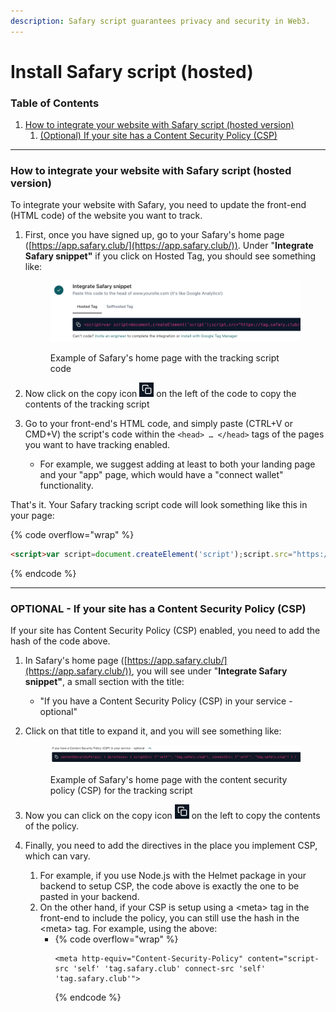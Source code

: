 ```yaml
---
description: Safary script guarantees privacy and security in Web3.
---
```


# Install Safary script (hosted)

### **Table of Contents**

1. [How to integrate your website with Safary script (hosted version)](install-safary-script-hosted.md#how-to-integrate-your-website-with-safary-script-self-hosted-version)
   1. [(Optional) If your site has a Content Security Policy (CSP)](install-safary-script-hosted.md#optional-if-your-site-has-a-content-security-policy-csp)

***

### How to integrate your website with Safary script (hosted version)

To integrate your website with Safary, you need to update the front-end (HTML code) of the website you want to track.&#x20;

1.  First, once you have signed up, go to your Safary's home page ([https://app.safary.club/](https://app.safary.club/)). Under "**Integrate Safary snippet"** if you click on Hosted Tag, you should see something like:

    <figure><img src="../../.gitbook/assets/image (2).png" alt=""><figcaption><p>Example of Safary's home page with the tracking script code</p></figcaption></figure>
2. Now click on the copy icon ![](<../../.gitbook/assets/image (5).png>) on the left of the code to copy the contents of the tracking script
3. Go to your front-end's HTML code, and simply paste (CTRL+V or CMD+V) the script's code within the `<head> … </head>` tags of the pages you want to have tracking enabled.
   * For example, we suggest adding at least to both your landing page and your "app" page, which would have a "connect wallet" functionality.

That's it.  Your Safary tracking script code will look something like this in your page:

{% code overflow="wrap" %}
```html
<script>var script=document.createElement('script');script.src="https://tag.safary.club/stag-X.X.X.js";script.async=true;script.setAttribute('data-name','safary-sdk');script.setAttribute('data-product-id','prd_A123456789');script.integrity="sha256-XXXXXXXXXXXXXXXX";script.crossOrigin="anonymous";var target=document.head||document.body;target.appendChild(script);</script>
```
{% endcode %}

***

### **OPTIONAL - If your site has a Content Security Policy (CSP)**

If your site has Content Security Policy (CSP) enabled, you need to add the hash of the code above.

1. In Safary's home page ([https://app.safary.club/](https://app.safary.club/)),  you will see under "**Integrate Safary snippet"**, a small section with the title:
   * "If you have a Content Security Policy (CSP) in your service - optional"
2.  Click on that title to expand it, and you will see something like:

    <figure><img src="../../.gitbook/assets/image (3).png" alt=""><figcaption><p>Example of Safary's home page with the content security policy (CSP) for the tracking script</p></figcaption></figure>
3. Now  you can click on the copy icon ![](<../../.gitbook/assets/image (5).png>) on the left to copy the contents of the policy.
4. Finally, you need to add the directives in the place you implement CSP, which can vary.
   1. For example, if you use Node.js with the Helmet package in your backend to setup CSP, the code above is exactly the one to be pasted in your backend.
   2. On the other hand, if your CSP is setup using a \<meta> tag in the front-end to include the policy, you can still use the hash in the \<meta> tag. For example, using the above:
      * {% code overflow="wrap" %}
        ```
        <meta http-equiv="Content-Security-Policy" content="script-src 'self' 'tag.safary.club' connect-src 'self' 'tag.safary.club'">
        ```
        {% endcode %}
